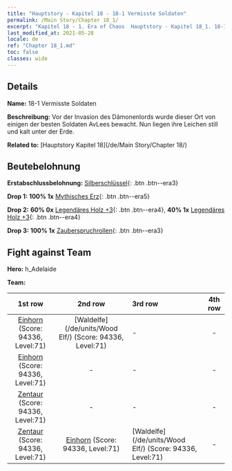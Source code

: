 ```yaml
---
title: "Hauptstory - Kapitel 18 - 18-1 Vermisste Soldaten"
permalink: /Main Story/Chapter 18_1/
excerpt: "Kapitel 18 - 1. Era of Chaos  Hauptstory - Kapitel 18_1. 18-1 Vermisste Soldaten"
last_modified_at: 2021-05-28
locale: de
ref: "Chapter 18_1.md"
toc: false
classes: wide
---
```


## Details

 **Name:** 18-1 Vermisste Soldaten

 **Beschreibung:** Vor der Invasion des Dämonenlords wurde dieser Ort von einigen der besten Soldaten AvLees bewacht. Nun liegen ihre Leichen still und kalt unter der Erde.

 **Related to:** [Hauptstory Kapitel 18](/de/Main Story/Chapter 18/)

## Beutebelohnung

 **Erstabschlussbelohnung:** [Silberschlüssel](/ItemsDE/con_693/){: .btn .btn--era3}

 **Drop 1:** **100% 1x** [Mythisches Erz](/ItemsDE/mat_61/){: .btn .btn--era5}

 **Drop 2:** **60% 0x** [Legendäres Holz +3](/ItemsDE/mat_55/){: .btn .btn--era4}, **40% 1x** [Legendäres Holz +3](/ItemsDE/mat_55/){: .btn .btn--era4}

 **Drop 3:** **100% 1x** [Zauberspruchrollen](/ItemsDE/con_694/){: .btn .btn--era3}


## Fight against Team
 **Hero:** h_Adelaide

 **Team:**


  | 1st row | 2nd row | 3rd row | 4th row |
  |:----:|:----:|:----|:----:|
  | [Einhorn](/de/units/Unicorn/) (Score: 94336, Level:71)  | [Waldelfe](/de/units/Wood Elf/) (Score: 94336, Level:71)  | - | - |
  | [Einhorn](/de/units/Unicorn/) (Score: 94336, Level:71)  | - | - | - |
  | [Zentaur](/de/units/Centaur/) (Score: 94336, Level:71)  | - | - | - |
  | [Zentaur](/de/units/Centaur/) (Score: 94336, Level:71)  | [Einhorn](/de/units/Unicorn/) (Score: 94336, Level:71)  | [Waldelfe](/de/units/Wood Elf/) (Score: 94336, Level:71)  | - |



